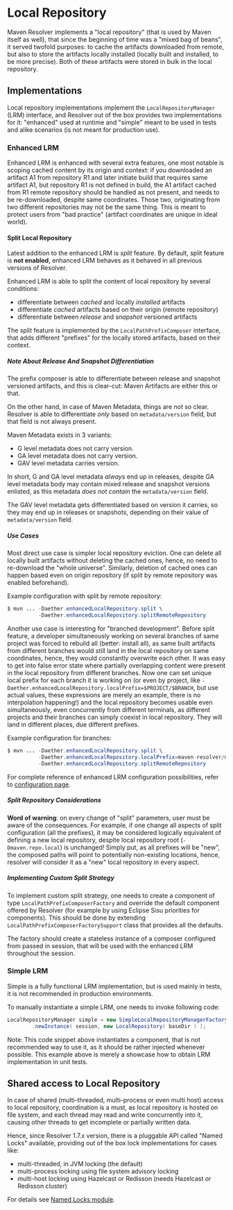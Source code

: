 # Local Repository
<!--
Licensed to the Apache Software Foundation (ASF) under one
or more contributor license agreements.  See the NOTICE file
distributed with this work for additional information
regarding copyright ownership.  The ASF licenses this file
to you under the Apache License, Version 2.0 (the
"License"); you may not use this file except in compliance
with the License.  You may obtain a copy of the License at

    http://www.apache.org/licenses/LICENSE-2.0

Unless required by applicable law or agreed to in writing,
software distributed under the License is distributed on an
"AS IS" BASIS, WITHOUT WARRANTIES OR CONDITIONS OF ANY
KIND, either express or implied.  See the License for the
specific language governing permissions and limitations
under the License.
-->

Maven Resolver implements a "local repository" (that is used by Maven itself
as well), that since the beginning of time was a "mixed bag of beans", 
it served twofold purposes: to cache the artifacts downloaded from 
remote, but also to store the artifacts locally installed (locally built and 
installed, to be more precise). Both of these artifacts were stored in bulk 
in the local repository.

## Implementations

Local repository implementations implement the `LocalRepositoryManager` (LRM) 
interface, and Resolver out of the box provides two implementations for it: 
"enhanced" used at runtime and "simple" meant to be used in tests and alike
scenarios (is not meant for production use). 

### Enhanced LRM

Enhanced LRM is enhanced with several extra 
features, one most notable is scoping cached content by its origin and context: 
if you downloaded an artifact A1 from repository R1 
and later initiate build that requires same artifact A1, but repository R1 
is not defined in build, the A1 artifact cached from R1 remote repository should be handled 
as not present, and needs to be re-downloaded, despite same coordinates. 
Those two, originating from two different repositories may not be the same thing. 
This is meant to protect users from "bad practice" (artifact coordinates are 
unique in ideal world).

#### Split Local Repository

Latest addition to the enhanced LRM is *split* feature. By default, split 
feature is **not enabled**, enhanced LRM behaves as it behaved in all 
previous versions of Resolver.

Enhanced LRM is able to split the content of local repository by 
several conditions:

* differentiate between *cached* and locally *installed* artifacts
* differentiate *cached* artifacts based on their origin (remote repository)
* differentiate between *release* and *snapshot* versioned artifacts

The split feature is implemented by the `LocalPathPrefixComposer` interface, 
that adds different "prefixes" for the locally stored artifacts, based on 
their context.

##### Note About Release And Snapshot Differentiation

The prefix composer is able to differentiate between release and snapshot 
versioned artifacts, and this is clear-cut: Maven Artifacts are either 
this or that.

On the other hand, in case of Maven Metadata, things are not so clear. 
Resolver is able to differentiate *only* based on `metadata/version` 
field, but that field is not always present. 

Maven Metadata exists in 3 variants:

* G level metadata does not carry version.
* GA level metadata does not carry version.
* GAV level metadata carries version.

In short, G and GA level metadata *always* end up in releases, despite 
GA level metadata body may contain mixed release and snapshot versions enlisted, 
as this metadata *does not contain* the `metadata/version` field.

The GAV level metadata gets differentiated based on version it carries, so 
they may end up in releases or snapshots, depending on their value of 
`metadata/version` field.

##### Use Cases

Most direct use case is simpler local repository eviction. One can delete all 
locally built artifacts without deleting the cached ones, hence, no 
need to re-download the "whole universe". Similarly, deletion of cached ones 
can happen based even on origin repository (if split by remote repository 
was enabled beforehand).

Example configuration with split by remote repository:
```java
$ mvn ... -Daether.enhancedLocalRepository.split \
          -Daether.enhancedLocalRepository.splitRemoteRepository
```

Another use case is interesting for "branched development". Before split feature,
a developer simultaneously working on several branches of same project was forced
to rebuild all (better: install all), as same built artifacts from different
branches would still land in the local repository on same coordinates, hence, they
would constantly overwrite each other. It was easy to get into false error
state where partially overlapping content were present in the local repository from
different branches. Now one can set unique local prefix for each
branch it is working on (or even by project, like 
`-Daether.enhancedLocalRepository.localPrefix=$PROJECT/$BRANCH`, but use
actual values, these expressions are merely an example, there is no interpolation
happening!) and the
local repository becomes usable even simultaneously, even concurrently from
different terminals, as different projects and their branches can simply 
coexist in local repository. They will land in different places, due different
prefixes.

Example configuration for branches:
```java
$ mvn ... -Daether.enhancedLocalRepository.split \
          -Daether.enhancedLocalRepository.localPrefix=maven-resolver/mresolver-253
          -Daether.enhancedLocalRepository.splitRemoteRepository
```

For complete reference of enhanced LRM configuration possibilities, refer to 
[configuration page](configuration.html).

##### Split Repository Considerations

**Word of warning**: on every change of "split" parameters, user must be aware
of the consequences. For example, if one change all aspects of split
configuration (all the prefixes), it may be considered logically equivalent 
of defining a new local repository, despite local repository root (`-Dmaven.repo.local`) 
is unchanged! Simply put, as all prefixes will be "new", the composed paths will
point to potentially non-existing locations, hence, resolver will consider
it as a "new" local repository in every aspect.

##### Implementing Custom Split Strategy

To implement custom split strategy, one needs to create a component of
type `LocalPathPrefixComposerFactory` and override the default component
offered by Resolver (for example by using Eclipse Sisu priorities for 
components). This should be done by extending `LocalPathPrefixComposerFactorySupport` 
class that provides all the defaults.

The factory should create a stateless instance of a composer
configured from passed in session, that will be used with the enhanced LRM
throughout the session.

### Simple LRM

Simple is a fully functional LRM implementation, but is used
mainly in tests, it is not recommended in production environments.

To manually instantiate a simple LRM, one needs to invoke following code:

```java
LocalRepositoryManager simple = new SimpleLocalRepositoryManagerFactory()
        .newInstance( session, new LocalRepository( baseDir ) );
```

Note: This code snippet above instantiates a component, that is not
recommended way to use it, as it should be rather injected whenever possible.
This example above is merely a showcase how to obtain LRM implementation
in unit tests.

## Shared access to Local Repository

In case of shared (multi-threaded, multi-process or even multi host) access
to local repository, coordination is a must, as local repository is hosted
on file system, and each thread may read and write concurrently into it,
causing other threads to get incomplete or partially written data.

Hence, since Resolver 1.7.x version, there is a pluggable API called "Named Locks" 
available, providing out of the box lock implementations for cases like:

* multi-threaded, in JVM locking (the default)
* multi-process locking using file system advisory locking
* multi-host locking using Hazelcast or Redisson (needs Hazelcast or Redisson cluster)

For details see [Named Locks module](maven-resolver-named-locks/).